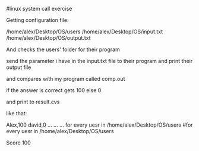 #linux system call exercise


Getting configuration file:

/home/alex/Desktop/OS/users
/home/alex/Desktop/OS/input.txt
/home/alex/Desktop/OS/output.txt

And checks the users' folder for their program

send the parameter i have in the input.txt file to their program
and print their output file

and compares with my program called comp.out

if the answer is correct gets 100 else 0

and print to result.cvs

like that:

Alex,100
david,0
...
...
...
for every uesr in /home/alex/Desktop/OS/users
#for every uesr in /home/alex/Desktop/OS/users

Score 100
